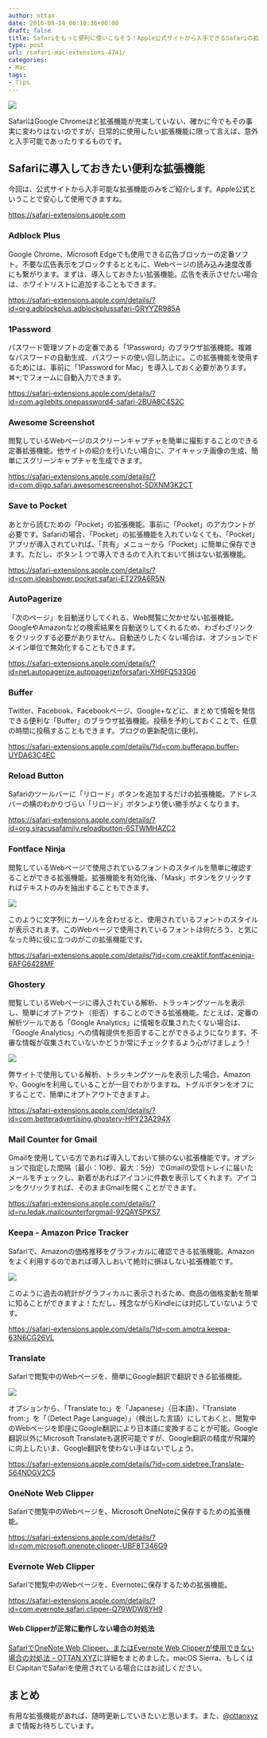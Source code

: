 ```yaml
---
author: ottan
date: 2016-08-14 06:10:36+00:00
draft: false
title: Safariをもっと便利に使いこなそう！Apple公式サイトから入手できるSafariの拡張機能
type: post
url: /safari-mac-extensions-4741/
categories:
- Mac
tags:
- Tips
---
```


![](/images/2016/08/160814-57b001868a4d4.jpg)






SafariはGoogle Chromeほど拡張機能が充実していない、確かに今でもその事実に変わりはないのですが、日常的に使用したい拡張機能に限って言えば、意外と入手可能であったりするものです。





## Safariに導入しておきたい便利な拡張機能





今回は、公式サイトから入手可能な拡張機能のみをご紹介します。Apple公式ということで安心して使用できますね。



https://safari-extensions.apple.com



### Adblock Plus





Google Chrome、Microsoft Edgeでも使用できる広告ブロッカーの定番ソフト。不要な広告表示をブロックするとともに、Webページの読み込み速度改善にも繋がります。まずは、導入しておきたい拡張機能。広告を表示させたい場合は、ホワイトリストに追加することもできます。



https://safari-extensions.apple.com/details/?id=org.adblockplus.adblockplussafari-GRYYZR985A



### 1Password





パスワード管理ソフトの定番である「1Password」のブラウザ拡張機能。複雑なパスワードの自動生成、パスワードの使い回し防止に。この拡張機能を使用するためには、事前に「1Password for Mac」を導入しておく必要があります。⌘+;でフォームに自動入力できます。



https://safari-extensions.apple.com/details/?id=com.agilebits.onepassword4-safari-2BUA8C4S2C



### Awesome Screenshot





閲覧しているWebページのスクリーンキャプチャを簡単に撮影することのできる定番拡張機能。他サイトの紹介を行いたい場合に、アイキャッチ画像の生成、簡単にスクリーンキャプチャを生成できます。



https://safari-extensions.apple.com/details/?id=com.diigo.safari.awesomescreenshot-5DXNM3K2CT



### Save to Pocket





あとから読むための「Pocket」の拡張機能。事前に「Pocket」のアカウントが必要です。Safariの場合、「Pocket」の拡張機能を入れていなくても、「Pocket」アプリが導入されていれば、「共有」メニューから「Pocket」に簡単に保存できます。ただし、ボタン１つで導入できるので入れておいて損はない拡張機能。



https://safari-extensions.apple.com/details/?id=com.ideashower.pocket.safari-ET279A6R5N



### AutoPagerize





「次のページ」を自動送りしてくれる、Web閲覧に欠かせない拡張機能。GoogleやAmazonなどの検索結果を自動送りしてくれるため、わざわざリンクをクリックする必要がありません。自動送りしたくない場合は、オプションでドメイン単位で無効化することもできます。



https://safari-extensions.apple.com/details/?id=net.autopagerize.autppagerizeforsafari-XH6FQ533G6



### Buffer





Twitter、Facebook、Facebookページ、Google+などに、まとめて情報を発信できる便利な「Buffer」のブラウザ拡張機能。投稿を予約しておくことで、任意の時間に投稿することもできます。ブログの更新配信に便利。



https://safari-extensions.apple.com/details/?id=com.bufferapp.buffer-UYDA63C4EC



### Reload Button





Safariのツールバーに「リロード」ボタンを追加するだけの拡張機能。アドレスバーの横のわかりづらい「リロード」ボタンより使い勝手がよくなります。



https://safari-extensions.apple.com/details/?id=org.siracusafamily.reloadbutton-6STWMHAZC2



### Fontface Ninja





閲覧しているWebページで使用されているフォントのスタイルを簡単に確認することができる拡張機能。拡張機能を有効化後、「Mask」ボタンをクリックすればテキストのみを抽出することもできます。





![](/images/2016/08/160814-57b009597bc2d.png)






このように文字列にカーソルを合わせると、使用されているフォントのスタイルが表示されます。このWebページで使用されているフォントは何だろう、と気になった時に役に立つのがこの拡張機能です。



https://safari-extensions.apple.com/details/?id=com.creaktif.fontfaceninja-6AFG6428MF



### Ghostery





閲覧しているWebページに導入されている解析、トラッキングツールを表示し、簡単にオプトアウト（拒否）することのできる拡張機能。たとえば、定番の解析ツールである「Google Analytics」に情報を収集されたくない場合は、「Google Analytics」への情報提供を拒否することができるようになります。不審な情報が収集されていないかどうか常にチェックするよう心がけましょう！





![](/images/2016/08/160814-57b009e5ea4d1.png)






弊サイトで使用している解析、トラッキングツールを表示した場合。Amazonや、Googleを利用していることが一目でわかりますね。トグルボタンをオフにすることで、簡単にオプトアウトできますよ。



https://safari-extensions.apple.com/details/?id=com.betteradvertising.ghostery-HPY23A294X



### Mail Counter for Gmail





Gmailを使用している方であれば導入しておいて損のない拡張機能です。オプションで指定した間隔（最小：10秒、最大：5分）でGmailの受信トレイに届いたメールをチェックし、新着があればアイコンに件数を表示してくれます。アイコンをクリックすれば、そのままGmailを開くことができます。



https://safari-extensions.apple.com/details/?id=ru.ledak.mailcounterforgmail-92QAY5PKS7



### Keepa - Amazon Price Tracker





Safariで、Amazonの価格推移をグラフィカルに確認できる拡張機能。Amazonをよく利用するのであれば導入しおいて絶対に損はしない拡張機能です。





![](/images/2016/10/161012-57fe1f43241fc.png)






このように過去の統計がグラフィカルに表示されるため、商品の価格変動を簡単に知ることができますよ！ただし、残念ながらKindleには対応していないようです。



https://safari-extensions.apple.com/details/?id=com.amptra.keepa-63N6CG26VL



### Translate





Safariで閲覧中のWebページを、簡単にGoogle翻訳で翻訳できる拡張機能。





![](/images/2016/11/161113-5827e2f0ead3d.png)






オプションから、「Translate to:」を「Japanese」（日本語）、「Translate from:」を「（Detect Page Language）」（検出した言語）にしておくと、閲覧中のWebページを即座にGoogle翻訳により日本語に変換することが可能。Google翻訳以外にMicrosoft Translateも選択可能ですが、Google翻訳の精度が飛躍的に向上したいま、Google翻訳を使わない手はないでしょう。



https://safari-extensions.apple.com/details/?id=com.sidetree.Translate-S64NDGV2C5



### OneNote Web Clipper





Safariで閲覧中のWebページを、Microsoft OneNoteに保存するための拡張機能。



https://safari-extensions.apple.com/details/?id=com.microsoft.onenote.clipper-UBF8T346G9



### Evernote Web Clipper





Safariで閲覧中のWebページを、Evernoteに保存するための拡張機能。



https://safari-extensions.apple.com/details/?id=com.evernote.safari.clipper-Q79WDW8YH9






#### Web Clipperが正常に動作しない場合の対処法




[SafariでOneNote Web Clipper、またはEvernote Web Clipperが使用できない場合の対処法 – OTTAN.XYZ](https://ottan.xyz/safari-onenote-evernote-web-clipper-not-working-5887/)に詳細をまとめました。macOS Sierra、もしくはEl CapitanでSafariを使用されている場合にはお試しください。








## まとめ





有用な拡張機能があれば、随時更新していきたいと思います。また、[@ottanxyz](https://twitter.com/ottanxyz)まで情報お待ちしています。
